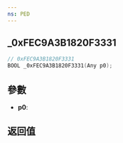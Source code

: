 ```yaml
---
ns: PED
---
```

## _0xFEC9A3B1820F3331

```c
// 0xFEC9A3B1820F3331
BOOL _0xFEC9A3B1820F3331(Any p0);
```


## 參數
* **p0**: 

## 返回值
